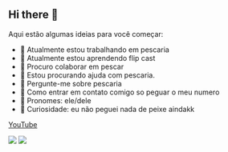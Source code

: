 ## Hi there 👋

Aqui estão algumas ideias para você começar:

- 🎣 Atualmente estou trabalhando em pescaria
- 🎣 Atualmente estou aprendendo flip cast
- 🎣 Procuro colaborar em pescar
- 🎣 Estou procurando ajuda com pescaria.
- 🎣 Pergunte-me sobre pescaria
- 🎣 Como entrar em contato comigo so peguar o meu numero
- 🎣 Pronomes: ele/dele
- 🎣 Curiosidade: eu não peguei nada de peixe aindakk

  
 [YouTube](https://www.https://www.youtube.com/watch?v=bq7Rop9PaW4)
 
 ![](https://media.tenor.com/VOS-RQzUah8AAAAM/cast-net-fishing-fall.gif)
 ![](https://media.tenor.com/yviqAoLAGUAAAAAM/fishing-failarmy.gif)
